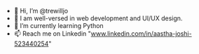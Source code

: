 - 👋 Hi, I’m @trewilljo
- 👀 I am well-versed in web development and UI/UX design.
- 🌱 I’m currently learning Python
- 📫 Reach me on Linkedin "www.linkedin.com/in/aastha-joshi-523440254"
  


